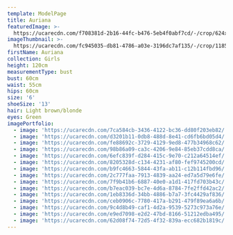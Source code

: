 ```yaml
---
template: ModelPage
title: Auriana
featuredImage: >-
  https://ucarecdn.com/f708381d-2b16-44fc-b476-5eb4f0abf7cd/-/crop/624x375/204,0/-/preview/
imageThumbnail: >-
  https://ucarecdn.com/fc945035-db81-4786-a03e-3196dc7af135/-/crop/1185x1518/889,18/-/preview/
firstName: Auriana
collection: Girls
height: 120cm
measurementType: bust
bust: 60cm
waist: 55cm
hips: 60cm
size: '6'
shoeSize: '13'
hair: Light brown/blonde
eyes: Green
imagePortfolio:
  - image: 'https://ucarecdn.com/7ca584cb-3436-4122-bc36-dd80f203eb82/'
  - image: 'https://ucarecdn.com/d3201b11-0db8-488d-8e41-cd6fb6bd05d4/'
  - image: 'https://ucarecdn.com/fe88692c-3729-4129-9ed8-477b34968c62/'
  - image: 'https://ucarecdn.com/98b86a09-ca3c-4206-9e84-85eb37cdd8ca/'
  - image: 'https://ucarecdn.com/6efc839f-d284-415c-9e70-c212a64514ef/'
  - image: 'https://ucarecdn.com/8205328d-c134-4231-af80-fef9745200cd/'
  - image: 'https://ucarecdn.com/b9fc4663-5844-43fa-ab11-c12b114fbd96/'
  - image: 'https://ucarecdn.com/2c777faa-7913-4839-aa24-ed7a5d79e6fe/'
  - image: 'https://ucarecdn.com/7f9b41b6-6887-40e0-a1d1-417fd703b43c/'
  - image: 'https://ucarecdn.com/b7eac039-bc7e-4d6a-8784-7fe2ffd42ac2/'
  - image: 'https://ucarecdn.com/1eb8336d-34bb-4886-b7a7-3fc4429af836/'
  - image: 'https://ucarecdn.com/ceb0906c-7780-417a-b291-479f89ea6a6b/'
  - image: 'https://ucarecdn.com/9c4d8b49-caf1-4d2a-9539-5273c973a76e/'
  - image: 'https://ucarecdn.com/e9ed7098-e2d2-47bd-8166-51212edba495/'
  - image: 'https://ucarecdn.com/62d08f74-72d5-4f32-839a-ecc682b1819c/'
---
```


